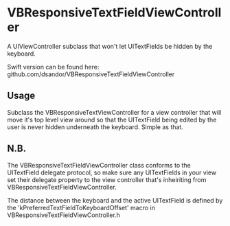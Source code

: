 VBResponsiveTextFieldViewController
===================================

A UIViewController subclass that won't let UITextFields be hidden by the keyboard.

Swift version can be found here: github.com/dsandor/VBResponsiveTextFieldViewController

Usage
-----

Subclass the VBResponsiveTextViewController for a view controller that will move it's top level view around so that the UITextField being edited by the user is never hidden underneath the keyboard. Simple as that.

N.B.
----

The VBResponsiveTextFieldViewController class conforms to the UITextField delegate protocol, so make sure any UITextFields in your view set their delegate property to the view controller that's inheiriting from VBResponsiveTextFieldViewController.

The distance between the keyboard and the active UITextField is defined by the 'kPreferredTextFieldToKeyboardOffset' macro in VBResponsiveTextFieldViewController.h
